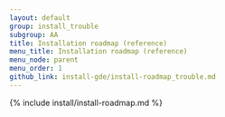 ```yaml
---
layout: default
group: install_trouble
subgroup: AA
title: Installation roadmap (reference)
menu_title: Installation roadmap (reference)
menu_node: parent
menu_order: 1
github_link: install-gde/install-roadmap_trouble.md
---
```


{% include install/install-roadmap.md %}